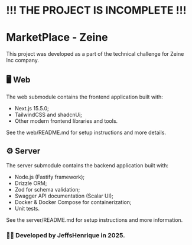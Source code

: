 # !!! THE PROJECT IS INCOMPLETE !!!

# MarketPlace - Zeine

This project was developed as a part of the technical challenge for Zeine Inc company.

## 🖥️ Web

The web submodule contains the frontend application built with:
- Next.js 15.5.0;
- TailwindCSS and shadcnUi;
- Other modern frontend libraries and tools.

See the web/README.md for setup instructions and more details.

## ⚙️ Server

The server submodule contains the backend application built with:
- Node.js (Fastify framework);
- Drizzle ORM;
- Zod for schema validation;
- Swagger API documentation (Scalar UI);
- Docker & Docker Compose for containerization;
- Unit tests.

See the server/README.md for setup instructions and more information.


### 👨‍💻 Developed by JeffsHenrique in 2025.
